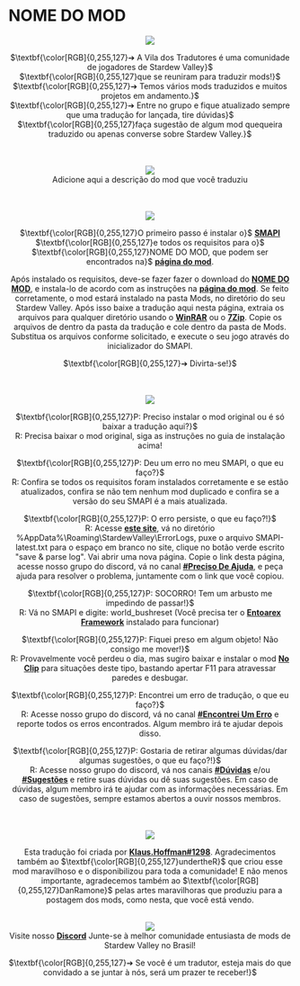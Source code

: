 # NOME DO MOD
<div align="center">
  <img src="https://i.imgur.com/OMFnY4K.png">
  
  $\textbf{\color[RGB]{0,255,127}➔ A Vila dos Tradutores é uma comunidade de jogadores de Stardew Valley}$  \
  $\textbf{\color[RGB]{0,255,127}que se reuniram para traduzir mods!}$ \
  $\textbf{\color[RGB]{0,255,127}➔ Temos vários mods traduzidos e muitos projetos em andamento.}$ \
  $\textbf{\color[RGB]{0,255,127}➔ Entre no grupo e fique atualizado sempre que uma tradução for lançada, tire dúvidas}$ \
  $\textbf{\color[RGB]{0,255,127}faça sugestão de algum mod quequeira traduzido ou apenas converse sobre Stardew Valley.}$
  
  <br> <br> <img src="https://i.imgur.com/Ze39v02.png">
  <br> Adicione aqui a descrição do mod que você traduziu

  <br>
  <br> <img src="https://i.imgur.com/ex94iHJ.png">
  
  $\textbf{\color[RGB]{0,255,127}O primeiro passo é instalar o}$ **[SMAPI]** $\textbf{\color[RGB]{0,255,127}e todos os requisitos para o}$ \
  $\textbf{\color[RGB]{0,255,127}NOME DO MOD, que podem ser encontrados na}$ **[página do mod][NOME DO MOD]**.
  
  Após instalado os requisitos, deve-se fazer fazer o download do **[NOME DO MOD]**, e instala-lo de acordo com as instruções na **[página do mod][NOME DO MOD]**.
  Se feito corretamente, o mod estará instalado na pasta Mods, no diretório do seu Stardew Valley. Após isso baixe a tradução aqui nesta página, extraia os arquivos para qualquer diretório usando o **[WinRAR]** ou o **[7Zip]**.
  Copie os arquivos de dentro da pasta da tradução e cole dentro da pasta de Mods. Substitua os arquivos conforme solicitado, e execute o seu jogo através do inicializador do SMAPI.
  
  $\textbf{\color[RGB]{0,255,127}➔ Divirta-se!}$

  <br>
  <br> <img src="https://i.imgur.com/bdn4XPc.png">
  
  $\textbf{\color[RGB]{0,255,127}P: Preciso instalar o mod original ou é só baixar a tradução aqui?}$ \
  R: Precisa baixar o mod original, siga as instruções no guia de instalação acima!
  
  $\textbf{\color[RGB]{0,255,127}P: Deu um erro no meu SMAPI, o que eu faço?}$ \
  R: Confira se todos os requisitos foram instalados corretamente e se estão atualizados, confira se não tem nenhum mod duplicado e confira se a versão do seu SMAPI é a mais atualizada.
  
  $\textbf{\color[RGB]{0,255,127}P: O erro persiste, o que eu faço?!}$ \
  R: Acesse **[este site][SMAPI Log]**, vá no diretório %AppData%\Roaming\StardewValley\ErrorLogs, puxe o arquivo SMAPI-latest.txt para o espaço em branco no site, clique no botão verde escrito "save & parse log". Vai abrir uma nova página.
  Copie o link desta página, acesse nosso grupo do discord, vá no canal **[#Preciso De Ajuda]**, e peça ajuda para resolver o problema, juntamente com o link que você copiou.
  
  $\textbf{\color[RGB]{0,255,127}P: SOCORRO! Tem um arbusto me impedindo de passar!}$ \
  R: Vá no SMAPI e digite: world_bushreset (Você precisa ter o **[Entoarex Framework]** instalado para funcionar)
  
  $\textbf{\color[RGB]{0,255,127}P: Fiquei preso em algum objeto! Não consigo me mover!}$ \
  R: Provavelmente você perdeu o dia, mas sugiro baixar e instalar o mod **[No Clip]** para situações deste tipo, bastando apertar F11 para atravessar paredes e desbugar.
  
  $\textbf{\color[RGB]{0,255,127}P: Encontrei um erro de tradução, o que eu faço?}$ \
  R: Acesse nosso grupo do discord, vá no canal **[#Encontrei Um Erro]** e reporte todos os erros encontrados. Algum membro irá te ajudar depois disso.
  
  $\textbf{\color[RGB]{0,255,127}P: Gostaria de retirar algumas dúvidas/dar algumas sugestões, o que eu faço?!}$ \
  R: Acesse nosso grupo do discord, vá nos canais **[#Dúvidas]** e/ou **[#Sugestões]** e retire suas dúvidas ou dê suas sugestões. Em caso de dúvidas, algum membro irá te ajudar com as informações necessárias. Em caso de sugestões, sempre estamos abertos a ouvir nossos membros.
  
  
  <br>
  <br> <img src="https://i.imgur.com/cwIIobS.png">
  
  Esta tradução foi criada por **[Klaus.Hoffman#1298]**.  <!-- (Coloque teu nome de usuário aqui) -->
  Agradecimentos também ao $\textbf{\color[RGB]{0,255,127}undertheR}$ que criou esse mod maravilhoso e o disponibilizou para toda a comunidade! <!-- (Além de colocar o nome do criador do mod, coloque os demais creditos informando quem fez o que se possivel) -->
  E não menos importante, agradecemos também ao $\textbf{\color[RGB]{0,255,127}DanRamone}$ pelas artes maravilhoras que produziu para a postagem dos mods, como nesta, que você está vendo.

  <br> [<img src="https://i.imgur.com/Yy6yz4O.png">][Discord]  
  Visite nosso **[Discord]** Junte-se à melhor comunidade entusiasta de mods de Stardew Valley no Brasil!
  
  $\textbf{\color[RGB]{0,255,127}➔ Se você é um tradutor, esteja mais do que convidado a se juntar à nós, será um prazer te receber!}$
</div>

[SMAPI]: https://www.nexusmods.com/stardewvalley/mods/2400
[NOME DO MOD]: https://www.nexusmods.com/stardewvalley/mods/
[WinRAR]: https://www.rarlab.com/
[7Zip]: https://www.7-zip.org/
[SMAPI Log]: https://smapi.io/log
[#Preciso De Ajuda]: https://discord.com/channels/863968484723523614/873596282738995240
[No Clip]: https://www.nexusmods.com/stardewvalley/mods/3900
[Entoarex Framework]: https://www.nexusmods.com/stardewvalley/mods/2269
[#Encontrei Um Erro]: https://discord.com/channels/863968484723523614/882042131101909013
[#Dúvidas]: https://discord.com/channels/863968484723523614/863971190652796960
[#Sugestões]: https://discord.com/channels/863968484723523614/863986111315574814
[Discord]: https://discord.gg/yfz6pZZ6X6
[Klaus.Hoffman#1298]: https://discordid.netlify.app/?id=550489600859045889         


<!-- Em cima coloque teu nome de usuário e coloque seu ID do Discord em https://discordid.netlify.app/?id= para o link-->
